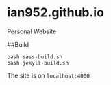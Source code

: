 # ian952.github.io
Personal Website

##Build
```
bash sass-build.sh
bash jekyll-build.sh
```

The site is on ```localhost:4000```
